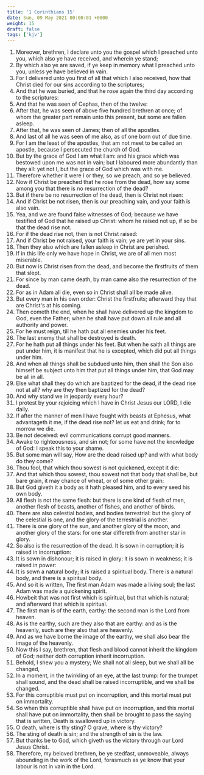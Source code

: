 ```yaml
---
title: '1 Corinthians 15'
date: Sun, 09 May 2021 00:00:01 +0000
weight: 15
draft: false
tags: ['kjv'] 
---
```


1. Moreover, brethren, I declare unto you the gospel which I preached unto you, which also ye have received, and wherein ye stand;
2. By which also ye are saved, if ye keep in memory what I preached unto you, unless ye have believed in vain.
3. For I delivered unto you first of all that which I also received, how that Christ died for our sins according to the scriptures;
4. And that he was buried, and that he rose again the third day according to the scriptures:
5. And that he was seen of Cephas, then of the twelve:
6. After that, he was seen of above five hundred brethren at once; of whom the greater part remain unto this present, but some are fallen asleep.
7. After that, he was seen of James; then of all the apostles.
8. And last of all he was seen of me also, as of one born out of due time.
9. For I am the least of the apostles, that am not meet to be called an apostle, because I persecuted the church of God.
10. But by the grace of God I am what I am: and his grace which was bestowed upon me was not in vain; but I laboured more abundantly than they all: yet not I, but the grace of God which was with me.
11. Therefore whether it were I or they, so we preach, and so ye believed.
12. Now if Christ be preached that he rose from the dead, how say some among you that there is no resurrection of the dead?
13. But if there be no resurrection of the dead, then is Christ not risen:
14. And if Christ be not risen, then is our preaching vain, and your faith is also vain.
15. Yea, and we are found false witnesses of God; because we have testified of God that he raised up Christ: whom he raised not up, if so be that the dead rise not.
16. For if the dead rise not, then is not Christ raised:
17. And if Christ be not raised, your faith is vain; ye are yet in your sins.
18. Then they also which are fallen asleep in Christ are perished.
19. If in this life only we have hope in Christ, we are of all men most miserable.
20. But now is Christ risen from the dead, and become the firstfruits of them that slept.
21. For since by man came death, by man came also the resurrection of the dead.
22. For as in Adam all die, even so in Christ shall all be made alive.
23. But every man in his own order: Christ the firstfruits; afterward they that are Christ's at his coming.
24. Then cometh the end, when he shall have delivered up the kingdom to God, even the Father; when he shall have put down all rule and all authority and power.
25. For he must reign, till he hath put all enemies under his feet.
26. The last enemy that shall be destroyed is death.
27. For he hath put all things under his feet. But when he saith all things are put under him, it is manifest that he is excepted, which did put all things under him.
28. And when all things shall be subdued unto him, then shall the Son also himself be subject unto him that put all things under him, that God may be all in all.
29. Else what shall they do which are baptized for the dead, if the dead rise not at all? why are they then baptized for the dead?
30. And why stand we in jeopardy every hour?
31. I protest by your rejoicing which I have in Christ Jesus our LORD, I die daily.
32. If after the manner of men I have fought with beasts at Ephesus, what advantageth it me, if the dead rise not? let us eat and drink; for to morrow we die.
33. Be not deceived: evil communications corrupt good manners.
34. Awake to righteousness, and sin not; for some have not the knowledge of God: I speak this to your shame.
35. But some man will say, How are the dead raised up? and with what body do they come?
36. Thou fool, that which thou sowest is not quickened, except it die:
37. And that which thou sowest, thou sowest not that body that shall be, but bare grain, it may chance of wheat, or of some other grain:
38. But God giveth it a body as it hath pleased him, and to every seed his own body.
39. All flesh is not the same flesh: but there is one kind of flesh of men, another flesh of beasts, another of fishes, and another of birds.
40. There are also celestial bodies, and bodies terrestrial: but the glory of the celestial is one, and the glory of the terrestrial is another.
41. There is one glory of the sun, and another glory of the moon, and another glory of the stars: for one star differeth from another star in glory.
42. So also is the resurrection of the dead. It is sown in corruption; it is raised in incorruption:
43. It is sown in dishonour; it is raised in glory: it is sown in weakness; it is raised in power:
44. It is sown a natural body; it is raised a spiritual body. There is a natural body, and there is a spiritual body.
45. And so it is written, The first man Adam was made a living soul; the last Adam was made a quickening spirit.
46. Howbeit that was not first which is spiritual, but that which is natural; and afterward that which is spiritual.
47. The first man is of the earth, earthy: the second man is the Lord from heaven.
48. As is the earthy, such are they also that are earthy: and as is the heavenly, such are they also that are heavenly.
49. And as we have borne the image of the earthy, we shall also bear the image of the heavenly.
50. Now this I say, brethren, that flesh and blood cannot inherit the kingdom of God; neither doth corruption inherit incorruption.
51. Behold, I shew you a mystery; We shall not all sleep, but we shall all be changed,
52. In a moment, in the twinkling of an eye, at the last trump: for the trumpet shall sound, and the dead shall be raised incorruptible, and we shall be changed.
53. For this corruptible must put on incorruption, and this mortal must put on immortality.
54. So when this corruptible shall have put on incorruption, and this mortal shall have put on immortality, then shall be brought to pass the saying that is written, Death is swallowed up in victory.
55. O death, where is thy sting? O grave, where is thy victory?
56. The sting of death is sin; and the strength of sin is the law.
57. But thanks be to God, which giveth us the victory through our Lord Jesus Christ.
58. Therefore, my beloved brethren, be ye stedfast, unmoveable, always abounding in the work of the Lord, forasmuch as ye know that your labour is not in vain in the Lord.
